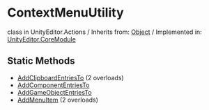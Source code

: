 # ContextMenuUtility
class in UnityEditor.Actions
 / Inherits from: <a href="https://docs.unity3d.com/6000.1/Documentation/ScriptReference/Object.html">Object</a> / Implemented in: <a href="https://docs.unity3d.com/6000.1/Documentation/ScriptReference/UnityEditor.CoreModule.html">UnityEditor.CoreModule</a>

## Static Methods
- <a href="https://docs.unity3d.com/6000.1/Documentation/ScriptReference/ContextMenuUtility.AddClipboardEntriesTo.html">AddClipboardEntriesTo</a> (2 overloads)
- <a href="https://docs.unity3d.com/6000.1/Documentation/ScriptReference/ContextMenuUtility.AddComponentEntriesTo.html">AddComponentEntriesTo</a>
- <a href="https://docs.unity3d.com/6000.1/Documentation/ScriptReference/ContextMenuUtility.AddGameObjectEntriesTo.html">AddGameObjectEntriesTo</a>
- <a href="https://docs.unity3d.com/6000.1/Documentation/ScriptReference/ContextMenuUtility.AddMenuItem.html">AddMenuItem</a> (2 overloads)
